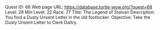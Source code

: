 Quest ID: 68
Web page URL: https://database.turtle-wow.org/?quest=68
Level: 28
Min Level: 22
Race: 77
Title: The Legend of Stalvan
Description: You find a Dusty Unsent Letter in the old footlocker.
Objective: Take the Dusty Unsent Letter to Clerk Daltry.
